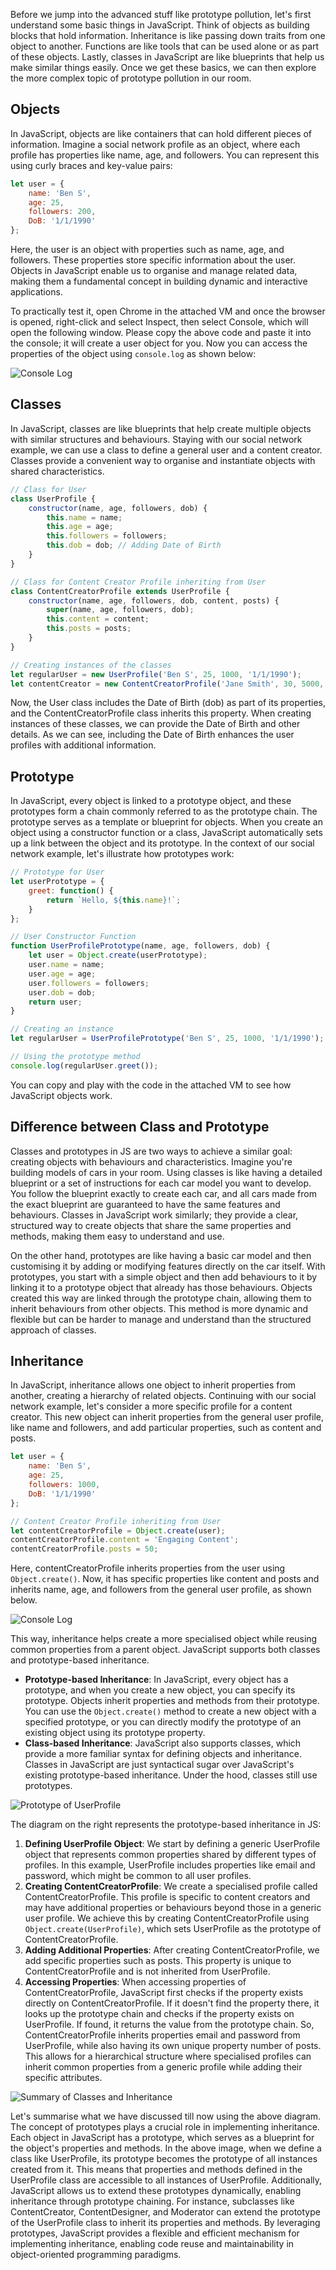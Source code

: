 Before we jump into the advanced stuff like prototype pollution, let's first understand some basic things in JavaScript. Think of objects as building blocks that hold information. Inheritance is like passing down traits from one object to another. Functions are like tools that can be used alone or as part of these objects. Lastly, classes in JavaScript are like blueprints that help us make similar things easily. Once we get these basics, we can then explore the more complex topic of prototype pollution in our room.

## Objects

In JavaScript, objects are like containers that can hold different pieces of information. Imagine a social network profile as an object, where each profile has properties like name, age, and followers. You can represent this using curly braces and key-value pairs:

```javascript
let user = {
    name: 'Ben S',
    age: 25,
    followers: 200,
    DoB: '1/1/1990'
};
```

Here, the user is an object with properties such as name, age, and followers. These properties store specific information about the user. Objects in JavaScript enable us to organise and manage related data, making them a fundamental concept in building dynamic and interactive applications.

To practically test it, open Chrome in the attached VM and once the browser is opened, right-click and select Inspect, then select Console, which will open the following window. Please copy the above code and paste it into the console; it will create a user object for you. Now you can access the properties of the object using `console.log` as shown below:

![Console Log](image_for_console_log.png)

## Classes

In JavaScript, classes are like blueprints that help create multiple objects with similar structures and behaviours. Staying with our social network example, we can use a class to define a general user and a content creator. Classes provide a convenient way to organise and instantiate objects with shared characteristics.

```javascript
// Class for User 
class UserProfile {
    constructor(name, age, followers, dob) {
        this.name = name;
        this.age = age;
        this.followers = followers;
        this.dob = dob; // Adding Date of Birth
    }
}

// Class for Content Creator Profile inheriting from User 
class ContentCreatorProfile extends UserProfile {
    constructor(name, age, followers, dob, content, posts) {
        super(name, age, followers, dob);
        this.content = content;
        this.posts = posts;
    }
}

// Creating instances of the classes
let regularUser = new UserProfile('Ben S', 25, 1000, '1/1/1990');
let contentCreator = new ContentCreatorProfile('Jane Smith', 30, 5000, '1/1/1990', 'Engaging Content', 50);
```

Now, the User class includes the Date of Birth (dob) as part of its properties, and the ContentCreatorProfile class inherits this property. When creating instances of these classes, we can provide the Date of Birth and other details. As we can see, including the Date of Birth enhances the user profiles with additional information.

## Prototype

In JavaScript, every object is linked to a prototype object, and these prototypes form a chain commonly referred to as the prototype chain. The prototype serves as a template or blueprint for objects. When you create an object using a constructor function or a class, JavaScript automatically sets up a link between the object and its prototype. In the context of our social network example, let's illustrate how prototypes work:

```javascript
// Prototype for User 
let userPrototype = {
    greet: function() {
        return `Hello, ${this.name}!`;
    }
};

// User Constructor Function
function UserProfilePrototype(name, age, followers, dob) {
    let user = Object.create(userPrototype);
    user.name = name;
    user.age = age;
    user.followers = followers;
    user.dob = dob;
    return user;
}

// Creating an instance
let regularUser = UserProfilePrototype('Ben S', 25, 1000, '1/1/1990');

// Using the prototype method
console.log(regularUser.greet());
```

You can copy and play with the code in the attached VM to see how JavaScript objects work.

## Difference between Class and Prototype

Classes and prototypes in JS are two ways to achieve a similar goal: creating objects with behaviours and characteristics. Imagine you're building models of cars in your room. Using classes is like having a detailed blueprint or a set of instructions for each car model you want to develop. You follow the blueprint exactly to create each car, and all cars made from the exact blueprint are guaranteed to have the same features and behaviours. Classes in JavaScript work similarly; they provide a clear, structured way to create objects that share the same properties and methods, making them easy to understand and use.

On the other hand, prototypes are like having a basic car model and then customising it by adding or modifying features directly on the car itself. With prototypes, you start with a simple object and then add behaviours to it by linking it to a prototype object that already has those behaviours. Objects created this way are linked through the prototype chain, allowing them to inherit behaviours from other objects. This method is more dynamic and flexible but can be harder to manage and understand than the structured approach of classes.

## Inheritance

In JavaScript, inheritance allows one object to inherit properties from another, creating a hierarchy of related objects. Continuing with our social network example, let's consider a more specific profile for a content creator. This new object can inherit properties from the general user profile, like name and followers, and add particular properties, such as content and posts.

```javascript
let user = {
    name: 'Ben S',
    age: 25,
    followers: 1000,
    DoB: '1/1/1990'
};

// Content Creator Profile inheriting from User 
let contentCreatorProfile = Object.create(user);
contentCreatorProfile.content = 'Engaging Content';
contentCreatorProfile.posts = 50;
```

Here, contentCreatorProfile inherits properties from the user using `Object.create()`. Now, it has specific properties like content and posts and inherits name, age, and followers from the general user profile, as shown below.

![Console Log](image_for_console_log.png)

This way, inheritance helps create a more specialised object while reusing common properties from a parent object. JavaScript supports both classes and prototype-based inheritance.

- **Prototype-based Inheritance**: In JavaScript, every object has a prototype, and when you create a new object, you can specify its prototype. Objects inherit properties and methods from their prototype. You can use the `Object.create()` method to create a new object with a specified prototype, or you can directly modify the prototype of an existing object using its prototype property.
- **Class-based Inheritance**: JavaScript also supports classes, which provide a more familiar syntax for defining objects and inheritance. Classes in JavaScript are just syntactical sugar over JavaScript's existing prototype-based inheritance. Under the hood, classes still use prototypes.

![Prototype of UserProfile](image_for_prototype_of_userprofile.png)

The diagram on the right represents the prototype-based inheritance in JS:

1. **Defining UserProfile Object**: We start by defining a generic UserProfile object that represents common properties shared by different types of profiles. In this example, UserProfile includes properties like email and password, which might be common to all user profiles.
2. **Creating ContentCreatorProfile**: We create a specialised profile called ContentCreatorProfile. This profile is specific to content creators and may have additional properties or behaviours beyond those in a generic user profile. We achieve this by creating ContentCreatorProfile using `Object.create(UserProfile)`, which sets UserProfile as the prototype of ContentCreatorProfile.
3. **Adding Additional Properties**: After creating ContentCreatorProfile, we add specific properties such as posts. This property is unique to ContentCreatorProfile and is not inherited from UserProfile.
4. **Accessing Properties**: When accessing properties of ContentCreatorProfile, JavaScript first checks if the property exists directly on ContentCreatorProfile. If it doesn't find the property there, it looks up the prototype chain and checks if the property exists on UserProfile. If found, it returns the value from the prototype chain. So, ContentCreatorProfile inherits properties email and password from UserProfile, while also having its own unique property number of posts. This allows for a hierarchical structure where specialised profiles can inherit common properties from a generic profile while adding their specific attributes.

![Summary of Classes and Inheritance](image_for_summary_of_classes_and_inheritance.png)

Let's summarise what we have discussed till now using the above diagram. The concept of prototypes plays a crucial role in implementing inheritance. Each object in JavaScript has a prototype, which serves as a blueprint for the object's properties and methods. In the above image, when we define a class like UserProfile, its prototype becomes the prototype of all instances created from it. This means that properties and methods defined in the UserProfile class are accessible to all instances of UserProfile. Additionally, JavaScript allows us to extend these prototypes dynamically, enabling inheritance through prototype chaining. For instance, subclasses like ContentCreator, ContentDesigner, and Moderator can extend the prototype of the UserProfile class to inherit its properties and methods. By leveraging prototypes, JavaScript provides a flexible and efficient mechanism for implementing inheritance, enabling code reuse and maintainability in object-oriented programming paradigms.
